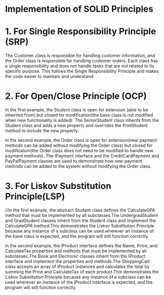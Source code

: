 
# Implementation of SOLID Principles

# 1. For Single Responsibility Principle (SRP) 
The Customer class is responsible for handling customer information, and the Order class is responsible for handling customer orders. Each class has a single responsibility and does not handle tasks that are not related to its specific purpose. This follows the Single Responsibility Principle and makes the code easier to maintain and understand.

# 2. For Open/Close Principle (OCP)
In the first example, the Student class is open for extension (able to be inherited from) but closed for modification(the base class is not modified when new functionality is added). The SeniorStudent class inherits from the Student class and adds a new property and overrides the PrintStudent method to include the new property.

In the second example, the Order class is open for extension(new payment methods can be added without modifying the Order class) but closed for modification(the Order class does not need to be modified to handle new payment methods). The IPayment interface and the CreditCardPayment and PayPalPayment classes are used to demonstrate how new payment methods can be added to the system without modifying the Order class.

# 3. For Liskov Substitution Principle(LSP)
//In the first example, the abstract Student class defines the CalculateGPA method that must be implemented by all subclasses.The UndergradStudent and GradStudent classes inherit from the Student class and implement the CalculateGPA method.This demonstrates the Liskov Substitution Principle because any instance of a subclass can be used wherever an instance of the base class is expected, and the program will still function correctly.

In the second example, the IProduct interface defines the Name, Price, and CalculateTax properties and methods that must be implemented by all subclasses.The Book and Electronic classes inherit from the IProduct interface and implement the properties and methods.The ShoppingCart class accepts an array of IProduct instances and calculates the total by summing the Price and CalculateTax of each product.This demonstrates the Liskov Substitution Principle because any instance of a subclass can be used wherever an instance of the IProduct interface is expected, and the program will still function correctly.

